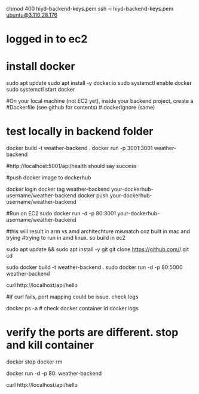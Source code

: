 chmod 400 hiyd-backend-keys.pem
ssh -i hiyd-backend-keys.pem ubuntu@3.110.28.176


# logged in to ec2
# install docker

sudo apt update
sudo apt install -y docker.io
sudo systemctl enable docker
sudo systemctl start docker

#On your local machine (not EC2 yet), inside your backend project, create a #Dockerfile (see github for contents)
#.dockerignore (same)

# test locally in backend folder
docker build -t weather-backend .
docker run -p 3001:3001 weather-backend

#http://localhost:5001/api/health should say success

#push docker image to dockerhub

docker login
docker tag weather-backend your-dockerhub-username/weather-backend
docker push your-dockerhub-username/weather-backend

#Run on EC2
sudo docker run -d -p 80:3001 your-dockerhub-username/weather-backend


#this will result in arm vs amd architechture mismatch coz built in mac and trying
#trying to run in amd linux. so build in ec2

sudo apt update && sudo apt install -y git
git clone https://github.com/<your-username>/<your-backend-repo>.git
cd <your-backend-repo>

sudo docker build -t weather-backend .
sudo docker run -d -p 80:5000 weather-backend

curl http://localhost/api/hello

#if curl fails, port mapping could be issue. check logs

docker ps -a 			# check docker container id
docker logs <id>

# verify the ports are different. stop and kill container

docker stop <id>
docker rm <id>


docker run -d -p 80:<correct port> weather-backend

curl http://localhost/api/hello



